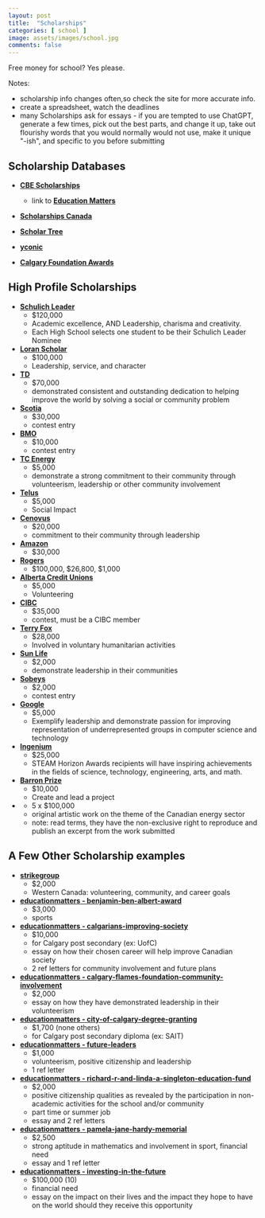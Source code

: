 ```yaml
---
layout: post
title:  "Scholarships"
categories: [ school ]
image: assets/images/school.jpg
comments: false
---
```


Free money for school? Yes please.

Notes:
- scholarship info changes often,so check the site for more accurate info.
- create a spreadsheet, watch the deadlines
- many Scholarships ask for essays - if you are tempted to use ChatGPT, generate a few times, pick out the best parts, and change it up, take out flourishy words that you would normally would not use, make it unique "-ish", and specific to you before submitting

## Scholarship Databases

+ **[CBE Scholarships](https://cbe.ab.ca/programs/high-school/Pages/awards-scholarships.aspx)**
    - link to **[Education Matters](https://www.educationmatters.ca/students/)**

+ **[Scholarships Canada](https://www.scholarshipscanada.com/)**
+ **[Scholar Tree](https://scholartree.ca/)**
+ **[yconic](https://yconic.com/)**
+ **[Calgary Foundation Awards](https://calgaryfoundation.org/student-awards/)**

## High Profile Scholarships

+ **[Schulich Leader](https://schulichleaders.com/)**
    - $120,000
    - Academic excellence, AND Leadership, charisma and creativity.
    - Each High School selects one student to be their Schulich Leader Nominee
+ **[Loran Scholar](https://loranscholar.ca/)**
    - $100,000
    - Leadership, service, and character
+ **[TD](https://www.td.com/ca/en/personal-banking/solutions/student-banking/community-leadership-scholarship-for-canadians)**
    - $70,000
    - demonstrated consistent and outstanding dedication to helping improve the world by solving a social or community problem
+ **[Scotia](https://www.scotiabank.com/ca/en/personal/bank-accounts/students/scholarship-contest.html)**
    - $30,000
    - contest entry
+ **[BMO](https://yconic.55rush.com/bmo)**
    - $10,000
    - contest entry
+ **[TC Energy](https://www.tcenergy.com/community-giving/scholarships/Canada-En/)**
    - $5,000
    - demonstrate a strong commitment to their community through volunteerism, leadership or other community involvement
+ **[Telus](https://www.friendlyfuture.com/en/foundation/social-impact-bursary)**
    - $5,000
    - Social Impact
+ **[Cenovus](https://www.cenovus.com/Careers/Students-and-new-grads/STEM-Scholarship)**
    - $20,000
    - commitment to their community through leadership
+ **[Amazon](https://www.amazonfutureengineer.ca/programs/scholarships/)**
    - $30,000
+ **[Rogers](https://about.rogers.com/our-impact/ted-rogers-scholarships/)**
    - $100,000, $26,800, $1,000
+ **[Alberta Credit Unions](https://albertacreditunions.com/be-ready/student-life/future-leader-of-alberta-scholarship/)**
    - $5,000
    - Volunteering
+ **[CIBC](https://www.cibc.com/en/student/scholarships-and-contests/full-ride.html)**
    - $35,000
    - contest, must be a CIBC member
+ **[Terry Fox](https://terryfoxawards.ca/applicant-information/)**
    - $28,000
    - Involved in voluntary humanitarian activities
+ **[Sun Life](https://www.sunlifeglobalinvestments.com/en/about-us/livebright-scholarship-program/)**
    - $2,000
    - demonstrate leadership in their communities
+ **[Sobeys](https://yconic.55rush.com/foodforthought)**
    - $2,000
    - contest entry
+ **[Google](https://buildyourfuture.withgoogle.com/scholarships/generation-google-scholarship)**
    - $5,000
    - Exemplify leadership and demonstrate passion for improving representation of underrepresented groups in computer science and technology
+ **[Ingenium](https://steamhorizonawards.ca/)**
    - $25,000
    - STEAM Horizon Awards recipients will have inspiring achievements in the fields of science, technology, engineering, arts, and math.
+ **[Barron Prize](https://barronprize.org/)**
    - $10,000
    - Create and lead a project
+ **[](https://www.energycreates.com/)**
    - 5 x $100,000
    - original artistic work on the theme of the Canadian energy sector
    - note: read terms, they have the non-exclusive right to reproduce and publish an excerpt from the work submitted

## A Few Other Scholarship examples

+ **[strikegroup](https://www.strikegroup.ca/scholarships/)**
    - $2,000
    - Western Canada: volunteering, community, and career goals
+ **[educationmatters - benjamin-ben-albert-award](https://www.educationmatters.ca/awards/benjamin-ben-albert-award/)**
    - $3,000
    - sports
+ **[educationmatters - calgarians-improving-society](https://www.educationmatters.ca/awards/calgarians-improving-society-award/)**
    - $10,000
    - for Calgary post secondary (ex: UofC)
    - essay on how their chosen career will help improve Canadian society
    - 2 ref letters for community involvement and future plans
+ **[educationmatters - calgary-flames-foundation-community-involvement](https://www.educationmatters.ca/awards/calgary-flames-foundation-community-involvement-scholarship/)**
    - $2,000
    - essay on how they have demonstrated leadership in their volunteerism
+ **[educationmatters - city-of-calgary-degree-granting](https://www.educationmatters.ca/awards/city-of-calgary-degree-granting-scholarship/)**
    - $1,700 (none others)
    - for Calgary post secondary diploma (ex: SAIT)
+ **[educationmatters - future-leaders ](https://www.educationmatters.ca/awards/educationmatters-future-leaders-award/)**
    - $1,000
    - volunteerism, positive citizenship and leadership
    - 1 ref letter
+ **[educationmatters - richard-r-and-linda-a-singleton-education-fund](https://www.educationmatters.ca/awards/richard-r-and-linda-a-singleton-education-fund-award/)**
    - $2,000
    - positive citizenship qualities as revealed by the participation in non-academic activities for the school and/or community
    - part time or summer job
    - essay and 2 ref letters
+ **[educationmatters - pamela-jane-hardy-memorial](https://www.educationmatters.ca/awards/pamela-jane-hardy-memorial-award/)**
    - $2,500
    - strong aptitude in mathematics and involvement in sport, financial need
    - essay and 1 ref letter
+ **[educationmatters - investing-in-the-future](https://www.educationmatters.ca/awards/investing-in-the-future-award/)**
    - $100,000 (10)
    - financial need
    - essay on the impact on their lives and the impact they hope to have on the world should they receive this opportunity